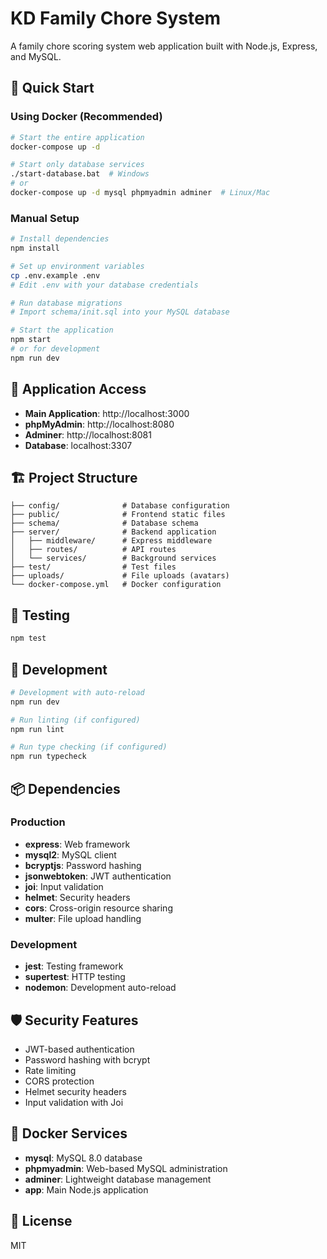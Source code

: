 # KD Family Chore System

A family chore scoring system web application built with Node.js, Express, and MySQL.

## 🚀 Quick Start

### Using Docker (Recommended)
```bash
# Start the entire application
docker-compose up -d

# Start only database services
./start-database.bat  # Windows
# or
docker-compose up -d mysql phpmyadmin adminer  # Linux/Mac
```

### Manual Setup
```bash
# Install dependencies
npm install

# Set up environment variables
cp .env.example .env
# Edit .env with your database credentials

# Run database migrations
# Import schema/init.sql into your MySQL database

# Start the application
npm start
# or for development
npm run dev
```

## 📱 Application Access

- **Main Application**: http://localhost:3000
- **phpMyAdmin**: http://localhost:8080
- **Adminer**: http://localhost:8081
- **Database**: localhost:3307

## 🏗️ Project Structure

```
├── config/              # Database configuration
├── public/              # Frontend static files
├── schema/              # Database schema
├── server/              # Backend application
│   ├── middleware/      # Express middleware
│   ├── routes/          # API routes
│   └── services/        # Background services
├── test/                # Test files
├── uploads/             # File uploads (avatars)
└── docker-compose.yml   # Docker configuration
```

## 🧪 Testing

```bash
npm test
```

## 🔧 Development

```bash
# Development with auto-reload
npm run dev

# Run linting (if configured)
npm run lint

# Run type checking (if configured)
npm run typecheck
```

## 📦 Dependencies

### Production
- **express**: Web framework
- **mysql2**: MySQL client
- **bcryptjs**: Password hashing
- **jsonwebtoken**: JWT authentication
- **joi**: Input validation
- **helmet**: Security headers
- **cors**: Cross-origin resource sharing
- **multer**: File upload handling

### Development
- **jest**: Testing framework
- **supertest**: HTTP testing
- **nodemon**: Development auto-reload

## 🛡️ Security Features

- JWT-based authentication
- Password hashing with bcrypt
- Rate limiting
- CORS protection
- Helmet security headers
- Input validation with Joi

## 🐳 Docker Services

- **mysql**: MySQL 8.0 database
- **phpmyadmin**: Web-based MySQL administration
- **adminer**: Lightweight database management
- **app**: Main Node.js application

## 📝 License

MIT